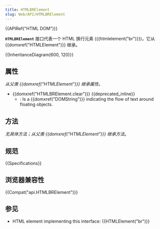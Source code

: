 ```yaml
---
title: HTMLBRElement
slug: Web/API/HTMLBRElement
---
```

{{APIRef("HTML DOM")}}

**`HTMLBRElement`** 接口代表一个 HTML 换行元素 ({{htmlelement("br")}})，它从 {{domxref("HTMLElement")}} 继承。

{{InheritanceDiagram(600, 120)}}

## 属性

_从父类 {{domxref("HTMLElement")}} 继承属性。_

- {{domxref("HTMLBRElement.clear")}} {{deprecated_inline}}
  - : Is a {{domxref("DOMString")}} indicating the flow of text around floating objects.

## 方法

_无具体方法；从父类 {{domxref("HTMLElement")}} 继承方法_。

## 规范

{{Specifications}}

## 浏览器兼容性

{{Compat("api.HTMLBRElement")}}

## 参见

- HTML element implementing this interface: {{HTMLElement("br")}}
